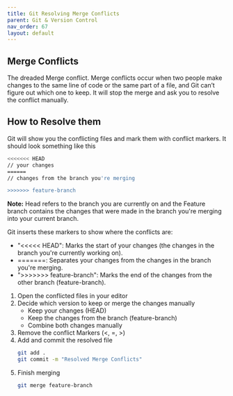 ```yaml
---
title: Git Resolving Merge Conflicts
parent: Git & Version Control
nav_order: 67
layout: default
---
```


## Merge Conflicts
The dreaded Merge conflict. Merge conflicts occur when two people make changes to the same line of code or the same part of a file, and Git can’t figure out which one to keep. It will stop the merge and ask you to resolve the conflict manually. 

## How to Resolve them
Git will show you the conflicting files and mark them with conflict markers. It should look something like this
```bash
<<<<<<< HEAD
// your changes
======
// changes from the branch you're merging

>>>>>>> feature-branch
```

**Note:** Head refers to the branch you are currently on and the Feature branch contains the changes that were made in the branch you're merging into your current branch. 

Git inserts these markers to show where the conflicts are:
- "<<<<< HEAD": Marks the start of your changes (the changes in the branch you're currently working on).
- =======: Separates your changes from the changes in the branch you're merging.
- ">>>>>>> feature-branch": Marks the end of the changes from the other branch (feature-branch).

1. Open the conflicted files in your editor
2. Decide which version to keep or merge the changes manually
    - Keep your changes (HEAD)
    - Keep the changes from the branch (feature-branch)
    - Combine both changes manually
3. Remove the conflict Markers (<, =, >)
4. Add and commit the resolved file
    ```bash 
    git add . 
    git commit -m "Resolved Merge Conflicts"
    ```
5. Finish merging
    ```bash 
    git merge feature-branch
    ```


